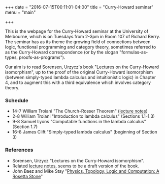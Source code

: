 +++
date = "2016-07-15T00:11:01-04:00"
title = "Curry-Howard seminar"
menu = "main"

+++

This is the webpage for the Curry-Howard seminar at the University of Melbourne, which is on Tuesdays from 2-3pm in Room 107 of Richard Berry. The seminar has as its theme the growing field of connections between logic, functional programming and category theory, sometimes referred to as the Curry-Howard correspondence (or by the slogan "formulas-as-types, proofs-as-programs").

Our aim is to read Sorensen, Urzycz's book "Lectures on the Curry-Howard isomorphism", up to the proof of the original Curry-Howard isomorphism (between simply-typed lambda calculus and intuitionistic logic) in Chapter 4, and to augment this with a third equivalence which involves category theory.
  
### Schedule

  * 14-7 William Troiani "The Church-Rosser Theorem" ([lecture notes](http://therisingsea.org/notes/talk-will-churchrosser.pdf))
  * 2-8 William Troiani "Introduction to lambda calculus" (Sections 1.1-1.3)
  * 9-8 Samuel Lyons "Computable functions in the lambda calculus" (Section 1.7)
  * 16-8 James Clift "Simply-typed lambda calculus" (beginning of Section 3)
  
### References

  * Sorensen, Urzycz "Lectures on the Curry-Howard isomorphism".
  * Related [lecture notes](http://disi.unitn.it/~bernardi/RSISE11/Papers/curry-howard.pdf), seems to be a draft version of the book.
  *  John Baez and Mike Stay "[Physics, Topology, Logic and Computation:
A Rosetta Stone](http://math.ucr.edu/home/baez/rosetta.pdf)"
